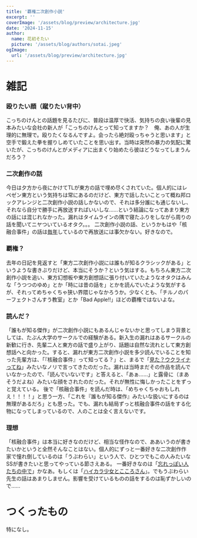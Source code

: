 ```yaml
---
title: '覇権二次創作小説'
excerpt: ''
coverImage: '/assets/blog/preview/architecture.jpg'
date: '2024-11-15'
author:
  name: 花初そたい
  picture: '/assets/blog/authors/sotai.jpeg'
ogImage:
  url: '/assets/blog/preview/architecture.jpg'
---
```

# 雑記
### 殴りたい顔（蹴りたい背中）
こっちのけんとの話題を見るたびに、普段は温厚で快活、気持ちの良い後輩の見本みたいな会社の新人が「こっちのけんとって知ってますか？　俺、あの人が生理的に無理で。殴りたくなるんですよ。会ったら絶対殴っちゃうと思います」と空手で鍛えた拳を握りしめていたことを思い出す。当時は突然の暴力の気配に驚いたが、こっちのけんとがメディアに出まくり始めたら彼はどうなってしまうんだろう？

### 二次創作の話
今日は夕方から夜にかけてTLが東方の話で埋め尽くされていた。個人的にはレペゼン東方という気持ちは常にあるのだけど、東方で話したいことって概ね邦ロックアレンジと二次創作小説の話しかないので、それは多分誰にも通じないし、それなら自分で勝手に再放送すればいいしな……という結論になってあまり東方の話には混じれなかった。漏れはタイムラインの隅で寝たふりをしながら周りの話を聞いてニヤついているオタク。。。
二次創作小説の話、というかもはや「核融合事件」の話は[毎年](https://hanasome-sotai.com/posts/2023-09-25)しているので再放送には事欠かない。好きなので。

### 覇権？
去年の日記を見返すと「東方二次創作小説には誰もが知るクラシックがある」というような書きぶりだけど、本当にそうか？という気はする。もちろん東方二次創作小説を追い、東方幻想板や東方創想話に張り付いていたようなオタクはみんな「うつつのゆめ」とか「時には昔の話を」とかを読んでいたような気がするが、それってめちゃくちゃ狭い界隈じゃなかろうか。少なくとも、「チルノのパーフェクトさんすう教室」とか「Bad Apple!!」ほどの覇権ではないよな。

### 読んだ？
「誰もが知る傑作」が二次創作小説にもあるんじゃないかと思ってしまう背景としては、たぶん大学のサークルでの経験がある。新入生の漏れはあるサークルの新歓に行き、先輩二人と東方の話で盛り上がり、話題は自然な流れとして東方創想話へと向かった。すると、漏れが東方二次創作小説を多少読んでいることを知った先輩方は、「『核融合事件』って知ってる？」と、まるで「[見た？ウクライナってね](https://jihu.blog.fc2.com/blog-entry-291.html)」みたいなノリで言ってきたのだった。漏れは当時まだその作品を読んでいなかったので、「読んでいないです」と答えると、「あぁ……」と露骨に（まあそうだよね）みたいな顔をされたのだった。それが無性に悔しかったことをずっと覚えている。
後で「核融合事件」を読んだ時は、「めちゃくちゃおもしれえ！！！！」と思う一方、「これを『誰もが知る傑作』みたいな扱いにするのは無理があるだろ」とも思った。でも、漏れも結局ずっと核融合事件の話をする化物になってしまっているので、人のことは全く言えないです。

### 理想
「核融合事件」は本当に好きなのだけど、相当な怪作なので、ああいうのが書きたいかというと全然そんなことはない。個人的にずっと一番好きな二次創作作家で憧れ倒しているのは「うぶわらい」という人で、ひとつでもこの人みたいなSSが書きたいと思ってやっている節さえある。
一番好きなのは「[忘れっぽい人たちの中で](https://coolier.net/sosowa/ssw_l/224/1559275424)」かなあ。もしくは「[ハイカラ少女とこころさん](https://coolier.net/sosowa/ssw_l/185/1371649572)」。でもうぶわらい先生の話はあまりしません。影響を受けているものの話をするのは恥ずかしいので……

# つくったもの
特になし。

